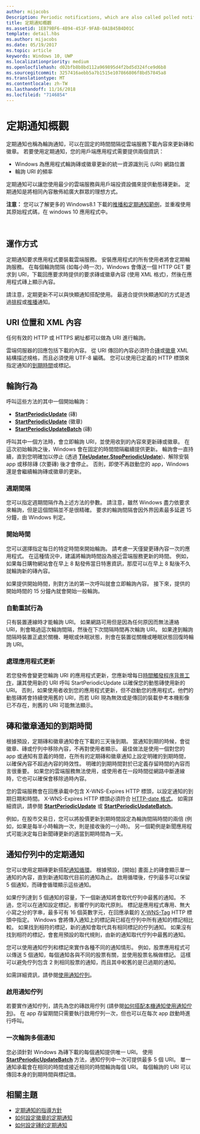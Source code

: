 ```yaml
---
author: mijacobs
Description: Periodic notifications, which are also called polled notifications, update tiles and badges at a fixed interval by downloading content from a cloud service.
title: 定期通知概觀
ms.assetid: 1EB79BF6-4B94-451F-9FAB-0A1B45B4D01C
template: detail.hbs
ms.author: mijacobs
ms.date: 05/19/2017
ms.topic: article
keywords: Windows 10, UWP
ms.localizationpriority: medium
ms.openlocfilehash: d02bfb8b8bd112a969895d4f2bd5d324fce9d6b8
ms.sourcegitcommit: 3257416aebb5a7b1515e107866806f8bd57845a8
ms.translationtype: MT
ms.contentlocale: zh-TW
ms.lasthandoff: 11/16/2018
ms.locfileid: "7146854"
---
```

# <a name="periodic-notification-overview"></a>定期通知概觀
 


定期通知也稱為輪詢通知，可以在固定的時間間隔從雲端服務下載內容來更新磚和徽章。 若要使用定期通知，您的用戶端應用程式需要提供兩個資訊：

-   Windows 為應用程式輪詢磚或徽章更新的統一資源識別元 (URI) 網路位置
-   輪詢 URI 的頻率

定期通知可以讓您使用最少的雲端服務與用戶端投資設備來提供動態磚更新。 定期通知是將相同內容散佈給廣大群眾的理想方式。

**注意：** 您可以了解更多的 Windows8.1 下載的[推播和定期通知範例](http://go.microsoft.com/fwlink/p/?linkid=231476)，並重複使用其原始程式碼，在 windows 10 應用程式中。

 

## <a name="how-it-works"></a>運作方式


定期通知要求應用程式要裝載雲端服務。 安裝應用程式的所有使用者將會定期輪詢服務。 在每個輪詢間隔 (如每小時一次)，Windows 會傳送一個 HTTP GET 要求到 URI，下載回應要求時提供的要求磚或徽章內容 (使用 XML 格式)，然後在應用程式磚上顯示內容。

請注意，定期更新不可以與快顯通知搭配使用。 最適合提供快顯通知的方式是透過[排程](https://msdn.microsoft.com/library/windows/apps/hh465417)或[推播](https://msdn.microsoft.com/library/windows/apps/xaml/hh868252)通知。

## <a name="uri-location-and-xml-content"></a>URI 位置和 XML 內容


任何有效的 HTTP 或 HTTPS 網址都可以做為 URI 進行輪詢。

雲端伺服器的回應包括下載的內容。 從 URI 傳回的內容必須符合[磚](adaptive-tiles-schema.md)或[徽章](https://msdn.microsoft.com/library/windows/apps/br212851) XML 結構描述規格，而且必須使用 UTF-8 編碼。 您可以使用已定義的 HTTP 標頭來指定通知的[到期時間](#expiration-of-tile-and-badge-notifications)或標記。

## <a name="polling-behavior"></a>輪詢行為


呼叫這些方法的其中一個開始輪詢：

-   [**StartPeriodicUpdate**](https://docs.microsoft.com/uwp/api/Windows.UI.Notifications.TileUpdater#Windows_UI_Notifications_TileUpdater_StartPeriodicUpdate_Windows_Foundation_Uri_Windows_Foundation_DateTime_Windows_UI_Notifications_PeriodicUpdateRecurrence_) (磚)
-   [**StartPeriodicUpdate**](https://docs.microsoft.com/uwp/api/Windows.UI.Notifications.BadgeUpdater#Windows_UI_Notifications_BadgeUpdater_StartPeriodicUpdate_Windows_Foundation_Uri_Windows_Foundation_DateTime_Windows_UI_Notifications_PeriodicUpdateRecurrence_) (徽章)
-   [**StartPeriodicUpdateBatch**](https://docs.microsoft.com/uwp/api/Windows.UI.Notifications.TileUpdater#Windows_UI_Notifications_TileUpdater_StartPeriodicUpdateBatch_Windows_Foundation_Collections_IIterable_1_Windows_UI_Notifications_PeriodicUpdateRecurrence_) (磚)

呼叫其中一個方法時，會立即輪詢 URI，並使用收到的內容來更新磚或徽章。 在這次初始輪詢之後，Windows 會在固定的時間間隔繼續提供更新。 輪詢會一直持續，直到您明確加以停止 (透過 [**TileUpdater.StopPeriodicUpdate**](https://docs.microsoft.com/uwp/api/Windows.UI.Notifications.TileUpdater.StopPeriodicUpdate))、解除安裝 app 或移除磚 (次要磚) 後才會停止。 否則，即使不再啟動您的 app，Windows 還是會繼續輪詢磚或徽章的更新。

### <a name="the-recurrence-interval"></a>週期間隔

您可以指定週期間隔作為上述方法的參數。 請注意，雖然 Windows 盡力依要求來輪詢，但是這個間隔並不是很精確。 要求的輪詢間隔會因外界因素最多延遲 15 分鐘，由 Windows 判定。

### <a name="the-start-time"></a>開始時間

您可以選擇指定每日的特定時間來開始輪詢。 請考慮一天僅變更磚內容一次的應用程式。 在這種情況中，建議將輪詢時間設為接近雲端服務更新的時間。 例如，如果每日購物網站會在早上 8 點發佈當日特惠資訊，那麼可以在早上 8 點後不久就輪詢新的磚內容。

如果提供開始時間，則對方法的第一次呼叫就會立即輪詢內容。 接下來，提供的開始時間的 15 分鐘內就會開始一般輪詢。

### <a name="automatic-retry-behavior"></a>自動重試行為

只有裝置連線時才能輪詢 URI。 如果網路可用但是因為任何原因而無法連絡 URI，則會略過這次輪詢間隔，然後在下次間隔時間再次輪詢 URI。 如果達到輪詢間隔時裝置正處於關機、睡眠或休眠狀態，則會在裝置從關機或睡眠狀態回復時輪詢 URI。

### <a name="handling-app-updates"></a>處理應用程式更新

若您發佈會變更您輪詢 URI 的應用程式更新，您應新增每日[時間觸發程序背景工作](../../../launch-resume/run-a-background-task-on-a-timer-.md)，讓其使用新的 URI 呼叫 StartPeriodicUpdate 以確保您的動態磚使用新的 URI。 否則，如果使用者收到您的應用程式更新，但不啟動您的應用程式，他們的動態磚將會持續使用舊的 URI，而若 URI 現為無效或是傳回的裝載參考本機影像已不存在，則舊的 URI 可能無法顯示。

## <a name="expiration-of-tile-and-badge-notifications"></a>磚和徽章通知的到期時間


根據預設，定期磚和徽章通知會在下載的三天後到期。 當通知到期的時候，會從徽章、磚或佇列中移除內容，不再對使用者顯示。 最佳做法是使用一個對您的 app 或通知有意義的時間，在所有的定期磚和徽章通知上設定明確的到期時間，以確保內容不超過內容的時效性。 明確的到期時間對於已定義存留時間的內容而言很重要。 如果您的雲端服務無法使用，或使用者在一段時間從網路中斷連線時，它也可以確保會移除過時內容。

您的雲端服務會在回應承載中包含 X-WNS-Expires HTTP 標頭，以設定通知的到期日期和時間。 X-WNS-Expires HTTP 標頭必須符合 [HTTP-date 格式](http://go.microsoft.com/fwlink/p/?linkid=253706)。 如需詳細資訊，請參閱 [**StartPeriodicUpdate**](https://docs.microsoft.com/uwp/api/Windows.UI.Notifications.TileUpdater#Windows_UI_Notifications_TileUpdater_StartPeriodicUpdate_Windows_Foundation_Uri_Windows_Foundation_DateTime_Windows_UI_Notifications_PeriodicUpdateRecurrence_) 或 [**StartPeriodicUpdateBatch**](https://docs.microsoft.com/uwp/api/Windows.UI.Notifications.TileUpdater#Windows_UI_Notifications_TileUpdater_StartPeriodicUpdateBatch_Windows_Foundation_Collections_IIterable_1_Windows_UI_Notifications_PeriodicUpdateRecurrence_)。

例如，在股市交易日，您可以將股價更新到期時間設定為輪詢間隔時間的兩倍 (例如，如果是每半小時輪詢一次，則是接收後的一小時)。 另一個範例是新聞應用程式可能決定每日新聞磚更新的適當到期時間為一天。

## <a name="periodic-notifications-in-the-notification-queue"></a>通知佇列中的定期通知


您可以使用定期磚更新搭配[通知循環](https://msdn.microsoft.com/library/windows/apps/hh781199)。 根據預設，[開始] 畫面上的磚會顯示單一通知的內容，直到新通知取代目前的通知為止。 啟用循環後，佇列最多可以保留 5 個通知，而磚會循環顯示這些通知。

如果佇列達到 5 個通知的容量，下一個新通知將會取代佇列中最舊的通知。 不過，您可以在通知設定標記，影響佇列的取代原則。 標記是應用程式專用、無大小寫之分的字串，最多可有 16 個英數字元，在回應承載的 [X-WNS-Tag](https://msdn.microsoft.com/library/windows/apps/hh465435.aspx#pncodes_x_wns_tag) HTTP 標頭中指定。 Windows 會將傳入通知上的標記與已經在佇列中所有通知的標記相比較。 如果找到相符的標記，新的通知會取代具有相同標記的佇列通知。 如果沒有找到相符的標記，會套用預設的取代規則，由新的通知取代佇列中最舊的通知。

您可以使用通知佇列和標記來實作各種不同的通知情形。 例如，股票應用程式可以傳送 5 個通知，每個通知各與不同的股票有關，並使用股票名稱做標記。 這樣可以避免佇列包含 2 則相同股票的通知，而且其中較舊的是已過期的通知。

如需詳細資訊，請參閱[使用通知佇列](https://msdn.microsoft.com/library/windows/apps/hh781199)。

### <a name="enabling-the-notification-queue"></a>啟用通知佇列

若要實作通知佇列，請先為您的磚啟用佇列 (請參閱[如何搭配本機通知使用通知佇列](https://blogs.msdn.microsoft.com/tiles_and_toasts/2016/01/05/quickstart-how-to-use-the-tile-notification-queue-with-local-notifications/))。 在 app 存留期間只需要執行啟用佇列一次，但也可以在每次 app 啟動時進行呼叫。

### <a name="polling-for-more-than-one-notification-at-a-time"></a>一次輪詢多個通知

您必須針對 Windows 為磚下載的每個通知提供唯一 URI。 使用 [**StartPeriodicUpdateBatch**](https://docs.microsoft.com/uwp/api/Windows.UI.Notifications.TileUpdater#Windows_UI_Notifications_TileUpdater_StartPeriodicUpdateBatch_Windows_Foundation_Collections_IIterable_1_Windows_UI_Notifications_PeriodicUpdateRecurrence_) 方法，通知佇列中一次可提供最多 5 個 URI。 單一通知承載會在相同的時間或接近相同的時間輪詢每個 URI。 每個輪詢的 URI 可以傳回本身的到期時間與標記值。

## <a name="related-topics"></a>相關主題


* [定期通知的指導方針](https://msdn.microsoft.com/library/windows/apps/hh761461)
* [如何設定徽章的定期通知](https://msdn.microsoft.com/library/windows/apps/hh761476)
* [如何設定磚的定期通知](https://msdn.microsoft.com/library/windows/apps/hh761476)
 
